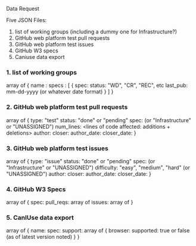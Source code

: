 Data Request

Five JSON Files:

1. list of working groups (including a dummy one for Infrastructure?)
2. GitHub web platform test pull requests
3. GitHub web platform test issues
4. GitHub W3 specs
5. Caniuse data export

### 1. list of working groups

array of { name :  <name>
           specs : [ {  spec:  <spec>
                        status: "WD", "CR", "REC", etc
                        last_pub: mm-dd-yyyy (or whatever date format)
                      }
                   ]
         }

### 2. GitHub web platform test pull requests

array of {  type: "test"
            status:  "done" or "pending"
            spec:  <spec> (or "Infrastructure" or "UNASSIGNED")
            num_lines: <lines of code affected:  additions + deletions>
            author: <who opened it>
            closer: <who closed it>
            author_date: <date opened>
            closer_date: <date merged>
         }

### 3. GitHub web platform test issues
array of {  type: "issue"
            status:  "done" or "pending"
            spec:  <spec> (or "Infrastructure" or "UNASSIGNED")
            difficulty: "easy", "medium", "hard" (or "UNASSIGNED")
            author: <who opened it>
            closer: <who closed it>
            author_date: <date opened>
            closer_date: <date closed>
         }

### 4. GitHub W3 Specs

array of { spec: <spec>
           pull_reqs:  array of <same as above>
           issues: array of <same as above>
          }

### 5. CanIUse data export

array of { name: <feature name>
           spec: <spec>
           support: array of { browser: <browser name>
                               supported: true or false
                               (as of latest version noted)
                              }
          }
